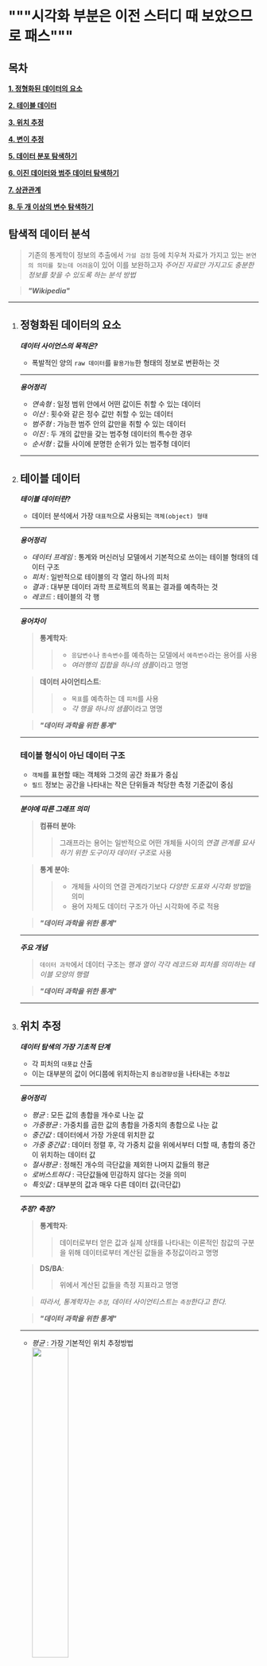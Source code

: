 """시각화 부분은 이전 스터디 때 보았으므로 패스"""
===

목차
---
**[1. 정형화된 데이터의 요소](#정형화된-데이터의-요소)**

**[2. 테이블 데이터](#테이블-데이터)**

**[3. 위치 추정](#위치-추정)**  

**[4. 변이 추정](#변이-추정)**

**[5. 데이터 분포 탐색하기](#데이터-분포-탐색하기)**

**[6. 이진 데이터와 범주 데이터 탐색하기](#이진-데이터와-범주-데이터-탐색하기)**  

**[7. 상관관계](#상관관계)**

**[8. 두 개 이상의 변수 탐색하기](#두-개-이상의-변수-탐색하기)**



탐색적 데이터 분석
---
> 기존의 통계학이 정보의 추출에서 `가설 검정` 등에 치우쳐 자료가 가지고 있는 `본연의 의미를 찾는데 어려움`이 있어 이를 보완하고자 *주어진 자료만 가지고도 충분한 정보를 찾을 수 있도록 하는 분석 방법*

>***"Wikipedia"***
---

1. ## 정형화된 데이터의 요소

	***데이터 사이언스의 목적은?***
	- 폭발적인 양의 `raw 데이터`를 `활용가능`한 형태의 정보로 변환하는 것
	
	---
	***용어정리***
	+ *연속형* : 일정 범위 안에서 어떤 값이든 취할 수 있는 데이터
	+ *이산* : 횟수와 같은 정수 값만 취할 수 있는 데이터
	+ *범주형* : 가능한 범주 안의 값만을 취할 수 있는 데이터
	+ *이진* : 두 개의 값만을 갖는 범주형 데이터의 특수한 경우
	+ *순서형* : 값들 사이에 분명한 순위가 있는 범주형 데이터
	---
	
2. ## 테이블 데이터

	***테이블 데이터란?***
	- 데이터 분석에서 가장 `대표적`으로 사용되는 `객체(object) 형태`
	
	---
	***용어정리***
	+ *데이터 프레임* : 통계와 머신러닝 모델에서 기본적으로 쓰이는 테이블 형태의 데이터 구조
	+ *피처* : 일반적으로 테이블의 각 열리 하나의 피처
	+ *결과* : 대부분 데이터 과학 프로젝트의 목표는 결과를 예측하는 것
	+ *레코드* : 테이블의 각 행
	
	---
	***용어차이***
	> **통계학자**:
	>> - `응답변수`나 `종속변수`를 예측하는 모델에서 `예측변수`라는 용어를 사용
	>> - *여러행의 집합을 하나의 샘플*이라고 명명

	> **데이터 사이언티스트**:
	>> - `목표`를 예측하는 데 `피처`를 사용
	>> - *각 행을 하나의 샘플*이라고 명명
	
	>***"데이터 과학을 위한 통계"***
	---
 
	### 테이블 형식이 아닌 데이터 구조

	- `객체`를 표현할 때는 객체와 그것의 공간 좌표가 중심
	- `필드` 정보는 공간을 나타내는 작은 단위들과 척당한 측정 기준값이 중심
	
	---
	***분야에 따른 그래프 의미***
	> **컴퓨터 분야:**
	>> 그래프라는 용어는 일반적으로 어떤 개체들 사이의
	>> *연결 관계를 묘사하기 위한 도구이자 데이터 구조*로 사용

	> **통계 분야:**
	>> - 개체들 사이의 연결 관계라기보다 *다양한 도표와 시각화 방법*을 의미
	>> - 용어 자체도 데이터 구조가 아닌 시각화에 주로 적용
	
	>***"데이터 과학을 위한 통계"***
	
	---
	***주요 개념***
	> `데이터 과학`에서 데이터 구조는 *행과 열이 각각 레코드와* *피처를 의미하는 테이블 모양의 행렬*
	
	>***"데이터 과학을 위한 통계"***
	---
3. ## 위치 추정

	***데이터 탐색의 가장 기초적 단계***
	- 각 피처의 `대푯값` 산출
	- 이는 대부분의 값이 어디쯤에 위치하는지 `중심경향성`을 나타내는 `추정값`
	
	---
	***용어정리***
	+ *평균* : 모든 값의 총합을 개수로 나눈 값
	+ *가중평균* : 가중치를 곱한 값의 총합을 가중치의 총합으로 나눈 값
	+ *중간값* : 데이터에서 가장 가운데 위치한 값
	+ *가중 중간값* : 데이터 정렬 후, 각 가중치 값을 위에서부터 더할 때, 총합의 중간이 위치하는 데이터 값
	+ *절사평균* : 정해진 개수의 극단값을 제외한 나머지 값들의 평균
	+ *로버스트하다* : 극단값들에 민감하지 않다는 것을 의미
	+ *특잇값* : 대부분의 값과 매우 다른 데이터 값(극단값)
	 
	---
	***추정? 측정?***
	> **통계학자**:
	>> 데이터로부터 얻은 값과 실제 상태를 나타내는 이론적인 참값의 구분을 위해
	>> 데이터로부터 계산된 값들을 추정값이라고 명명

	> **DS/BA**:
	>> 위에서 계산된 값들을 측정 지표라고 명명

	> *따라서, 통계학자는 `추정`, 데이터 사이언티스트는 `측정`한다고 한다.*
	
	> ***"데이터 과학을 위한 통계"***
	---
			
	- *평균* : 가장 기본적인 위치 추정방법<br><img src="https://github.com/YounHS/Study_DataScience/blob/master/1.%20%ED%83%90%EC%83%89%EC%A0%81%20%EB%8D%B0%EC%9D%B4%ED%84%B0%20%EB%B6%84%EC%84%9D/pic/%ED%8F%89%EA%B7%A0.png" width="40%">
	
	- *절사평균* : 값들을 크기 순으로 정렬한 후, 양끝에서 일정 개수의 값들을 삭제한 뒤 남은 값들을 가지고 구한 평균이며 중간값과 평균의 절충안<br><img src="https://github.com/YounHS/Study_DataScience/blob/master/1.%20%ED%83%90%EC%83%89%EC%A0%81%20%EB%8D%B0%EC%9D%B4%ED%84%B0%20%EB%B6%84%EC%84%9D/pic/%EC%A0%88%EC%82%AC%ED%8F%89%EA%B7%A0.png" width="40%">
	
	- *가중평균* : 각 데이터 값 x_i에 가중치 w_i를 곱한 값들의 총합을 다시 가중치의 총합으로 나눈 평균<br><img src="https://github.com/YounHS/Study_DataScience/blob/master/1.%20%ED%83%90%EC%83%89%EC%A0%81%20%EB%8D%B0%EC%9D%B4%ED%84%B0%20%EB%B6%84%EC%84%9D/pic/%EA%B0%80%EC%A4%91%ED%8F%89%EA%B7%A0.png" width="40%">
	
	---
	> 가중평균을 사용하게 된 두 가지 이유
	- 어떤 값들이 본래 다른 값들에 비해 큰 변화량을 갖을 때, 이러한 관측값에 더 작은 가중치 부여 가능
	- 데이터 수집 시, 관심 있는 서로 다른 대조군은 항상 같은 수를 얻기 불가능하므로 데이터가 부족한 소수 그룹에 대해 더 높은 가중치 적용 필요
	---
4. ## 변이 추정

	***용어정리***
	+ *편차* : 관측값과 위치 추정값 사이의 차이
	+ *분산* : 평균과의 편차를 제곱한 값들의 합을 n-1로 나눈 값. n은 데이터 개수
	+ *표준편차* : 분산의 제곱근
	+ *평균절대편차* : 평균과의 편차의 절댓값의 평균
	+ *중간값의 중위절대편차* : 중간값과의 편차의 절댓값의 중간값
	+ *범위* : 데이터의 최댓값과 최솟값의 차이
	+ *순서통계량* : 최소에서 최대까지 정렬된 데이터 값에 따른 계량형. **특잇값에 매우 민감하여 변위 측정에 유용하지 **
	+ *백분위수* : 어떤 값들의 p퍼센트가 이 값 혹은 더 작은 값을 갖고, (100-p)퍼센트가 이 값 혹은 더 큰 값을 갖도록 하는 값
	+ *사분위범위* : **변위를 추정하는 가장 대표적인 방법.** 75번째 백분위수와 25번째 백분위수 사이의 차이
	 
	---
	***추정? 측정?***
	> **통계학자**:
	>> 데이터로부터 얻은 값과 실제 상태를 나타내는 이론적인 참값의 구분을 위해
	>> 데이터로부터 계산된 값들을 추정값이라고 명명

	> **DS/BA**:
	>> 위에서 계산된 값들을 측정 지표라고 명명

	> *따라서, 통계학자는 `추정`, 데이터 사이언티스트는 `측정`한다고 한다.*
	
	> ***"데이터 과학을 위한 통계"***
	---
			
	- *평균절대편차* : <br><img src="https://github.com/YounHS/Study_DataScience/blob/master/1.%20%ED%83%90%EC%83%89%EC%A0%81%20%EB%8D%B0%EC%9D%B4%ED%84%B0%20%EB%B6%84%EC%84%9D/pic/%ED%8F%89%EA%B7%A0%EC%A0%88%EB%8C%80%ED%8E%B8%EC%B0%A8.png" width="40%">
	
	**""x바 는 표본평균을 의미함""**
	
	- *분산* : 가장 유명한 변이 추정 방법이며 제곱 편차를 이용. 제곱 편차의 평균<br><img src="https://github.com/YounHS/Study_DataScience/blob/master/1.%20%ED%83%90%EC%83%89%EC%A0%81%20%EB%8D%B0%EC%9D%B4%ED%84%B0%20%EB%B6%84%EC%84%9D/pic/%EB%B6%84%EC%82%B0.png" width="40%">
	
	- *표준편차* : 가장 유명한 변이 추정 방법이며 제곱 편차를 이용. 분산의 제곱근<br><img src="https://github.com/YounHS/Study_DataScience/blob/master/1.%20%ED%83%90%EC%83%89%EC%A0%81%20%EB%8D%B0%EC%9D%B4%ED%84%B0%20%EB%B6%84%EC%84%9D/pic/%ED%91%9C%EC%A4%80%ED%8E%B8%EC%B0%A8.png" width="40%">
	
	**""표준편차의 경우, 원 데이터와 같은 척도에 있으므로 분산보다 해석이 용이함""**
	**""수학적으로 제곱한 값이 절댓값보다 통계 모델 다루기에 더 편리함""**
	
	- *중위절대편차* : 상기 3가지 추정값보다 로버스트한 변위 추정값<br><img src="https://github.com/YounHS/Study_DataScience/blob/master/1.%20%ED%83%90%EC%83%89%EC%A0%81%20%EB%8D%B0%EC%9D%B4%ED%84%B0%20%EB%B6%84%EC%84%9D/pic/%EC%A4%91%EC%9C%84%EC%A0%88%EB%8C%80%ED%8E%B8%EC%B0%A8.png" width="40%">
	
	**""m은 데이터의 중간값을 의미함""**
	
	---
	***주요 개념***
	> `분산`과 `표준편차`는 가장 보편적으로 널리 사용되는 변위 측정 방법이며 모두 *특잇값에 민감*
	> `평균과 백분위수에서의 절대편차의 평균과 중간값`을 구하는 것이 *좀 더 로버스트*
	
	>***"데이터 과학을 위한 통계"***
	---
5. ## 데이터 분포 탐색하기
	***그래프에 대한 내용이 주로 나오므로 그래프에 대한 간단한 개념만 짚음***

	---
	***주요 개념***
	> 도수 히스토그램은 y축에 횟수, x축에 변수 값들을 표시하여 한눈에 데이터 분포 확인 가능
	> 도수분포표는 히스토그램에 보이는 횟수들을 표 형태로 나타냄
	> 상자그림에서 상자의 위 아래 부분은 각각 75%, 25% 백분위수를 의미. 데이터 분포를 한눈에 파악 가능. 분포의 비교를 위해 사용
	
	>***"데이터 과학을 위한 통계"***
	---
6. ## 이진 데이터와 범주 데이터 탐색하기
	***그래프에 대한 내용이 주로 나오므로 그래프에 대한 간단한 개념만 짚음***
	
	***용어정리***
	+ *최빈값* : 데이터에서 가장 자주 등장하는 범주 혹은 값
	+ *기댓값* : 범주에 해당하는 어떤 수치가 있을 때, 범주의 출현 확률에 따른 평균
	+ *막대도표* : 각 범주의 빈도수 혹은 비율을 막대로 나타낸 그림
	+ *파이그림* : 각 범주의 빈도수 혹은 비율을 부채꼴 모양으로 나타낸 그림. **시각적으로 효과적이지 않으므로 사용을 지양함**
	
	---
	***주요 개념***
	> `범주형 데이터`는 보통 *비율로 요약* 가능. `막대도표`를 사용해 *시각화*
	> `범주`란 *전혀 다른 집합*, *정도를 나타내는 요인변수의 수준* 혹은 *구간별로 나뉜 수치 데이터*를 의미
	> `기댓값`은 *어떤 값과 그 값이 일어날 확률을 서로 곱해 더한 값*을 의미. 주로 *요인변수의 수준 요약*을 위해 사용
	
	>***"데이터 과학을 위한 통계"***
	---
7. ## 상관관계
	***그래프에 대한 내용이 주로 나오므로 그래프에 대한 간단한 개념만 짚음***
	
	***용어정리***
	+ *상관계수* : 수치적 변수들 간에 **어떤 관계**가 있는지를 나타내기 위해 사용되는 측정량(-1 ~ +1)
	+ *상관행렬* : 행과 열이 변수들을 의미하는 표. 각 셀은 **그 행과 열에 해당하는 변수들 간의 상관관계**를 의미
	+ *산점도* : x축과 y축이 **서로 다른 두 변수를 나타내는 도표**
	
	---
	***주요 개념***
	> v1이 높아질 때 v2도 높아지고, v1이 낮아질 때 v2도 낮아지는 경우, 양의 상관관계(반대의 경우 음의 상관관계)
	> 상관계수는 표준화된 특정 지표. 항상 -1에서 +1 사이에 존재
	> 상관계수가 0이라는 것은 아무런 상관성이 없다는 것을 의미. **데이터를 랜덤하게 재배치 시, 우연히 상관계수가 양/음수가 될 수 있음**
	
	>***"데이터 과학을 위한 통계"***
	---
8. ## 두 개 이상의 변수 탐색하기
	***그래프에 대한 내용이 주로 나오므로 그래프에 대한 간단한 개념만 짚음***
	
	***용어정리***
	+ *분할표* : 두 가지 이상의 범주형 변수의 빈도수를 기록한 표
	+ *육각형 구간* : 두 변수를 육각형 모양의 구간으로 나눈 그림
	+ *등고 도표* : 두 변수의 밀도를 등고선으로 표시한 도표
	+ *바이올린 도표* : 상자그림과 비슷하지만 밀도추정을 함께 보여줌
	
	---
	***주요 개념***
	> `각형 구간/등고선 도표`는 **데이터의 방대한 양에 압도당하지 않으면서**, **한 번에 두 수치형 변수를 시각적으로 검토**하기 위한 유용한 그래프
	> `분할표`는 **두 범주형 변수의 도수를 확인**하기 위한 표준 방법
	> `상자그림과 바이올린도표`는 **범주형 변수와 수치형 변수 간의 관계를 도식화**하기 위한 도구
	
	>***"데이터 과학을 위한 통계"***
	---
